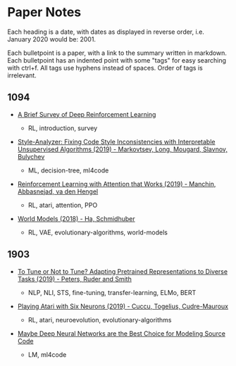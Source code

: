 # Paper Notes

Each heading is a date, with dates as displayed in reverse order, i.e. January 2020 would be: 2001.

Each bulletpoint is a paper, with a link to the summary written in markdown. Each bulletpoint has an indented point with some "tags" for easy searching with ctrl+f. All tags use hyphens instead of spaces. Order of tags is irrelevant.

## 1094

- [A Brief Survey of Deep Reinforcement Learning](https://github.com/bentrevett/paper-notes/blob/master/notes/a-brief-survey-of-drl.md)
  - RL, introduction, survey

- [Style-Analyzer: Fixing Code Style Inconsistencies with Interpretable Unsupervised Algorithms (2019) - Markovtsev, Long, Mougard, Slavnov, Bulychev](https://github.com/bentrevett/paper-notes/blob/master/notes/style-analyzer.md)
  - ML, decision-tree, ml4code

- [Reinforcement Learning with Attention that Works (2019) - Manchin, Abbasnejad, va den Hengel](https://github.com/bentrevett/paper-notes/blob/master/notes/rl-with-attention.md)
  - RL, atari, attention, PPO

- [World Models (2018) - Ha, Schmidhuber](https://github.com/bentrevett/paper-notes/blob/master/notes/world-models.md)
  - RL, VAE, evolutionary-algorithms, world-models

## 1903

- [To Tune or Not to Tune? Adapting Pretrained Representations to Diverse Tasks (2019) - Peters, Ruder and Smith](https://github.com/bentrevett/paper-notes/blob/master/notes/to-tune-or-not-to-tune.md)
  - NLP, NLI, STS, fine-tuning, transfer-learning, ELMo, BERT

- [Playing Atari with Six Neurons (2019) - Cuccu, Togelius, Cudre-Mauroux](https://github.com/bentrevett/paper-notes/blob/master/notes/playing-atari-with-six-neurons.md)
  - RL, atari, neuroevolution, evolutionary-algorithms

- [Maybe Deep Neural Networks are the Best Choice for Modeling Source Code](https://github.com/bentrevett/paper-notes/blob/master/notes/dnns-modeling-source-code.md)
  - LM, ml4code